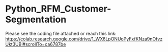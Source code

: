 # Python_RFM_Customer-Segmentation
Please see the coding file attached or reach this link: https://colab.research.google.com/drive/1_WX6LpONUoPyFxfKNza9nOfvzUkt3UBi#scrollTo=ca6787be
